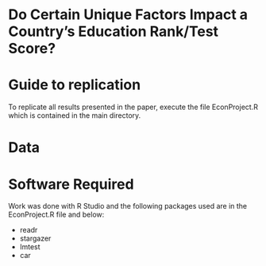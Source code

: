 # Do Certain Unique Factors Impact a Country’s Education Rank/Test Score?

# Guide to replication

To replicate all results presented in the paper, execute the file EconProject.R which is contained in the main directory.

# Data 

# Software Required 
Work was done with R Studio and the following packages used are in the EconProject.R file and below:
* readr
* stargazer
* lmtest
* car
